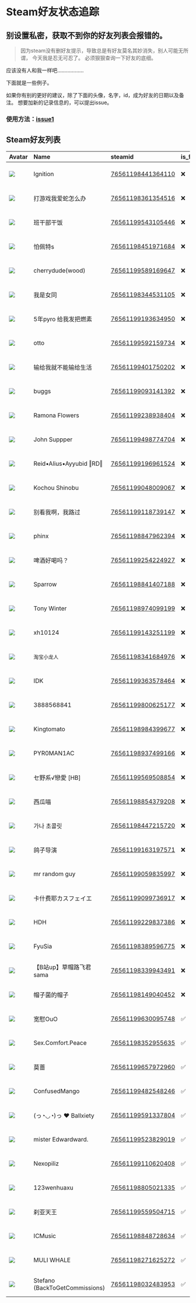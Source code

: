 # Steam好友状态追踪
## 别设置私密，获取不到你的好友列表会报错的。

> 因为steam没有删好友提示，导致总是有好友莫名其妙消失，别人可能无所谓，
> 今天我是忍无可忍了。 必须狠狠查询一下好友的底细。

应该没有人和我一样吧………………

下面就是一些例子。

如果你有别的更好的建议，除了下面的头像，名字，id，成为好友的日期以及备注。 想要加新的记录信息的，可以提出issue。

### 使用方法：[issue1](https://github.com/systemannounce/SteamFriends/issues/1)


## Steam好友列表

| Avatar                                                                            | Name                           | steamid                                                                     | is_friend   | BFD                 | removed_time        | Remark   |
|:----------------------------------------------------------------------------------|:-------------------------------|:----------------------------------------------------------------------------|:------------|:--------------------|:--------------------|:---------|
| ![](https://avatars.steamstatic.com/c7f7a84c47c4c0ac472e7e5867bf3572bbcaa6d2.jpg) | Ignition                       | [76561198441364110](https://steamcommunity.com/profiles/76561198441364110/) | ❌           | 2023-07-01 03:08:26 | 2025-06-22 08:44:07 |          |
| ![](https://avatars.steamstatic.com/d88c493c623b6688ba1da730d41e215d0b7e8726.jpg) | 打游戏我爱蛇怎么办                      | [76561198361354516](https://steamcommunity.com/profiles/76561198361354516/) | ❌           | 2023-01-19 06:27:01 | 2025-06-22 08:44:07 |          |
| ![](https://avatars.steamstatic.com/3bea2b5bdc5e5d57c28a0143feeb2828931e9818.jpg) | 班干部干饭                          | [76561199543105446](https://steamcommunity.com/profiles/76561199543105446/) | ❌           | 2024-04-17 16:09:32 | 2025-06-22 08:44:07 |          |
| ![](https://avatars.steamstatic.com/79d3fe5839617eb83a9661071ed021dd56ac8a5b.jpg) | 怕佩特s                           | [76561198451971684](https://steamcommunity.com/profiles/76561198451971684/) | ❌           | 2024-06-09 14:13:36 | 2025-06-22 08:44:07 |          |
| ![](https://avatars.steamstatic.com/752357cc7203272e2c032a966a87704b32ec026b.jpg) | cherrydude(wood)               | [76561199589169647](https://steamcommunity.com/profiles/76561199589169647/) | ❌           | 2024-12-06 11:36:55 | 2025-06-22 08:44:07 |          |
| ![](https://avatars.steamstatic.com/142187456d9d5b694c072395244b2fd96f36fc91.jpg) | 我是女同                           | [76561198344531105](https://steamcommunity.com/profiles/76561198344531105/) | ❌           | 2024-06-24 14:54:03 | 2025-06-22 08:44:07 |          |
| ![](https://avatars.steamstatic.com/f14a1a89f9ddddf64d0e1de53d255e15b3c4f53d.jpg) | 5年pyro 给我发把燃素                  | [76561199193634950](https://steamcommunity.com/profiles/76561199193634950/) | ❌           | 2024-04-17 16:10:29 | 2025-06-22 08:44:07 |          |
| ![](https://avatars.steamstatic.com/c9643f9528037475757218a1fe5b681a7c6a5ac4.jpg) | otto                           | [76561199592159734](https://steamcommunity.com/profiles/76561199592159734/) | ❌           | 2024-12-20 09:49:17 | 2025-06-22 08:44:07 |          |
| ![](https://avatars.steamstatic.com/d3ceec01a33e34893ba8875e46bbf5b29cc307c1.jpg) | 输给我就不能输给生活                     | [76561199401750202](https://steamcommunity.com/profiles/76561199401750202/) | ❌           | 2024-04-27 10:26:08 | 2025-06-22 08:44:07 |          |
| ![](https://avatars.steamstatic.com/f693720b2b9cd7c383b6e3a36e3ca515e02bde0c.jpg) | buggs                          | [76561199093141392](https://steamcommunity.com/profiles/76561199093141392/) | ❌           | 2024-12-06 11:48:22 | 2025-06-22 08:44:07 |          |
| ![](https://avatars.steamstatic.com/ce7d32f678702dca0ed561909b44f8c8d81a8de8.jpg) | Ramona Flowers                 | [76561199238938404](https://steamcommunity.com/profiles/76561199238938404/) | ❌           | 2024-06-09 13:47:41 | 2025-06-22 08:44:07 |          |
| ![](https://avatars.steamstatic.com/c0765377a32eea6a8d0be6b759a4cddfd7fa9a6a.jpg) | John Suppper                   | [76561199498774704](https://steamcommunity.com/profiles/76561199498774704/) | ❌           | 2024-07-13 05:22:47 | 2025-06-22 08:44:07 |          |
| ![](https://avatars.steamstatic.com/6197b2a79ac5dd705d3ce0c25e3b82878fb77366.jpg) | Reid•Alius•Ayyubid ‖RD‖        | [76561199196961524](https://steamcommunity.com/profiles/76561199196961524/) | ❌           | 2024-06-24 16:02:33 | 2025-06-22 08:44:07 |          |
| ![](https://avatars.steamstatic.com/1d3895d0174cd650c477901652bfd763c24dbcb1.jpg) | Kochou Shinobu                 | [76561199048009067](https://steamcommunity.com/profiles/76561199048009067/) | ❌           | 2024-05-31 02:43:41 | 2025-06-22 08:44:07 |          |
| ![](https://avatars.steamstatic.com/43b37b323147bfd12f7ef41a8a9f40cfa384f57e.jpg) | 别看我啊，我路过                       | [76561199118739147](https://steamcommunity.com/profiles/76561199118739147/) | ❌           | 2024-04-10 10:27:29 | 2025-06-17 10:10:22 |          |
| ![](https://avatars.steamstatic.com/d53ae62cc1ef8a075c57107405063856d1a6c8b9.jpg) | phinx                          | [76561198847962394](https://steamcommunity.com/profiles/76561198847962394/) | ❌           | 2024-05-04 15:34:33 | 2025-06-17 10:10:22 |          |
| ![](https://avatars.steamstatic.com/721100e05f024c22c17b52f9c8ae8e9e5344ae1c.jpg) | 啤酒好喝吗？                         | [76561199254224927](https://steamcommunity.com/profiles/76561199254224927/) | ❌           | 2024-04-12 11:55:03 | 2025-06-17 10:10:22 |          |
| ![](https://avatars.steamstatic.com/f9ab45290378a7e872ea1c9e3c2b029e5c72a1fa.jpg) | Sparrow                        | [76561198841407188](https://steamcommunity.com/profiles/76561198841407188/) | ❌           | 2024-04-10 16:02:40 | 2025-06-17 10:10:22 |          |
| ![](https://avatars.steamstatic.com/3541e62184131c0027a1ac9e640606a188fe9336.jpg) | Tony Winter                    | [76561198974099199](https://steamcommunity.com/profiles/76561198974099199/) | ❌           | 2024-07-17 07:46:23 | 2025-05-08 10:05:39 |          |
| ![](https://avatars.steamstatic.com/0e3edaffc23627b3c091c96671f555621ad58795.jpg) | xh10124                        | [76561199143251199](https://steamcommunity.com/profiles/76561199143251199/) | ❌           | 2024-02-17 10:57:39 | 2025-04-07 10:01:07 |          |
| ![](https://avatars.steamstatic.com/9eb022816c2b6b6467ce3b4fa547ad52394cf3c3.jpg) | `淘宝小龙人`                        | [76561198341684976](https://steamcommunity.com/profiles/76561198341684976/) | ❌           | 2024-10-07 11:23:55 | 2025-04-07 10:01:07 |          |
| ![](https://avatars.steamstatic.com/7b679a80072ea9142b83d76af7510e27a8cf08ad.jpg) | IDK                            | [76561199363578464](https://steamcommunity.com/profiles/76561199363578464/) | ❌           | 2024-03-08 07:24:35 | 2025-02-13 09:48:53 |          |
| ![](https://avatars.steamstatic.com/fef49e7fa7e1997310d705b2a6158ff8dc1cdfeb.jpg) | 3888568841                     | [76561199800625177](https://steamcommunity.com/profiles/76561199800625177/) | ❌           | 2025-01-09 07:35:59 | 2025-01-27 09:48:23 |          |
| ![](https://avatars.steamstatic.com/d879e286d8fc28f996ea3681f0a5e59f18ea7188.jpg) | Kingtomato                     | [76561198984399677](https://steamcommunity.com/profiles/76561198984399677/) | ❌           | 2024-12-01 10:04:43 | 2025-01-27 09:48:23 |          |
| ![](https://avatars.steamstatic.com/76502ac8a395b6124147a3fd9ae7743119d57665.jpg) | PYR0MAN1AC                     | [76561198937499166](https://steamcommunity.com/profiles/76561198937499166/) | ❌           | 2024-06-09 15:03:23 | 2024-12-14 09:55:03 |          |
| ![](https://avatars.steamstatic.com/5319bc5b398e43888b89f213bbb918d4fdcc0acd.jpg) | セ野系√戀愛 [HB]                    | [76561199569508854](https://steamcommunity.com/profiles/76561199569508854/) | ❌           | 2024-07-07 01:23:46 | 2024-11-17 09:59:26 |          |
| ![](https://avatars.steamstatic.com/70042c8cd320a6081d45eb8939c86b48f2931f39.jpg) | 西瓜喵                            | [76561198854379208](https://steamcommunity.com/profiles/76561198854379208/) | ❌           | 2022-09-10 05:07:54 | 2024-10-16 09:50:09 |          |
| ![](https://avatars.steamstatic.com/d0ea1de94be3c1de2aac8e72f4022dd459a4cadc.jpg) | 가나 초콜릿                         | [76561198447215720](https://steamcommunity.com/profiles/76561198447215720/) | ❌           | 2024-04-10 10:39:40 | 2024-10-16 09:50:09 |          |
| ![](https://avatars.steamstatic.com/78c442dea20fd793ac86cf7462b5e5c88ab78db9.jpg) | 鸽子导演                           | [76561199163197571](https://steamcommunity.com/profiles/76561199163197571/) | ❌           | 2023-07-14 02:15:17 | 2024-10-16 09:50:09 |          |
| ![](https://avatars.steamstatic.com/022a0d3f1684c90dc6dad5d81010f9e79be06ee4.jpg) | mr random guy                  | [76561199059835997](https://steamcommunity.com/profiles/76561199059835997/) | ❌           | 2024-04-17 12:48:41 | 2024-10-16 09:50:09 |          |
| ![](https://avatars.steamstatic.com/b2115cf11c96a76c514f531d6013faa3455a96b7.jpg) | 卡什费耶カスフェイエ                     | [76561199099736917](https://steamcommunity.com/profiles/76561199099736917/) | ❌           | 2023-08-28 05:29:28 | 2024-10-16 09:50:09 |          |
| ![](https://avatars.steamstatic.com/2405f36ab15b91b973793c7b6c70936df92dfa39.jpg) | HDH                            | [76561199229837386](https://steamcommunity.com/profiles/76561199229837386/) | ❌           | 2024-06-14 14:43:48 | 2024-10-16 09:50:09 |          |
| ![](https://avatars.steamstatic.com/809b443d5056cf0b172f2bee0d099795337ba8a3.jpg) | FyuSia                         | [76561198389596775](https://steamcommunity.com/profiles/76561198389596775/) | ❌           | 2024-08-22 14:00:19 | 2024-10-13 09:54:48 |          |
| ![](https://avatars.steamstatic.com/d64eec461b27ff372c58760b48ece6928b8392af.jpg) | 【B站up】草帽路飞君sama                | [76561198339943491](https://steamcommunity.com/profiles/76561198339943491/) | ❌           | 2024-06-25 01:24:42 | 2024-10-10 17:25:42 |          |
| ![](https://avatars.steamstatic.com/f52f3b06ae2c1b49f728136dfc425b0a6d2392be.jpg) | 帽子菌的帽子                         | [76561198149040452](https://steamcommunity.com/profiles/76561198149040452/) | ❌           | 2024-04-27 11:26:21 | 2024-10-10 17:21:42 |          |
| ![](https://avatars.steamstatic.com/39638453eae339d766433f96e5515b0b00382234.jpg) | 宽慰OuO                          | [76561199630095748](https://steamcommunity.com/profiles/76561199630095748/) | ✅           | 2024-07-07 08:28:27 |                     |          |
| ![](https://avatars.steamstatic.com/9ac2e7a6cfda400d857dc2f04c2c34b2ee44610c.jpg) | Sex.Comfort.Peace              | [76561198352955635](https://steamcommunity.com/profiles/76561198352955635/) | ✅           | 2024-07-17 11:34:10 |                     |          |
| ![](https://avatars.steamstatic.com/f9906a8448d92a8013f92bc2febe6417cd637da2.jpg) | 莫蔷                             | [76561199657972960](https://steamcommunity.com/profiles/76561199657972960/) | ✅           | 2024-07-07 08:28:30 |                     |          |
| ![](https://avatars.steamstatic.com/ba3f13d74ccd42c75dafd8bb3a3a9664babc766a.jpg) | ConfusedMango                  | [76561199482548246](https://steamcommunity.com/profiles/76561199482548246/) | ✅           | 2024-06-04 11:54:25 |                     |          |
| ![](https://avatars.steamstatic.com/af688545d7c3c14fe486cc48e99fe505f743c6d1.jpg) | (っ◔◡◔)っ ♥ Ballxiety            | [76561199591337804](https://steamcommunity.com/profiles/76561199591337804/) | ✅           | 2024-09-13 14:48:03 |                     |          |
| ![](https://avatars.steamstatic.com/237f81c53d7e63e042bd5532dac3d0f34efbd4dd.jpg) | mister Edwardward.             | [76561199523829019](https://steamcommunity.com/profiles/76561199523829019/) | ✅           | 2024-05-23 08:07:08 |                     |          |
| ![](https://avatars.steamstatic.com/96251188cb062448bd48fb88eb92a1cbec755ca3.jpg) | Nexopiliz                      | [76561199110620408](https://steamcommunity.com/profiles/76561199110620408/) | ✅           | 2024-03-04 16:00:08 |                     |          |
| ![](https://avatars.steamstatic.com/dddbb907945bbec85f275a6812488475f194c89d.jpg) | 123wenhuaxu                    | [76561198805021335](https://steamcommunity.com/profiles/76561198805021335/) | ✅           | 2024-04-22 11:59:30 |                     |          |
| ![](https://avatars.steamstatic.com/72887c3fea9eae7782afe7ce5da3d2d91ea6c227.jpg) | 刹亚天王                           | [76561199559504715](https://steamcommunity.com/profiles/76561199559504715/) | ✅           | 2024-06-09 14:14:43 |                     |          |
| ![](https://avatars.steamstatic.com/3b0ed1118faa212cffe4c655e1abc677c9baf796.jpg) | ICMusic                        | [76561198848728634](https://steamcommunity.com/profiles/76561198848728634/) | ✅           | 2024-08-18 13:41:05 |                     |          |
| ![](https://avatars.steamstatic.com/db5f4094fb737754c6553d9d2a2ef79a0800621f.jpg) | MULI WHALE                     | [76561198271625272](https://steamcommunity.com/profiles/76561198271625272/) | ✅           | 2024-03-04 15:51:21 |                     |          |
| ![](https://avatars.steamstatic.com/df46a2cf0e890950b9d7af514c9beaf48bdbea36.jpg) | Stefano (BackToGetCommissions) | [76561198032483953](https://steamcommunity.com/profiles/76561198032483953/) | ✅           | 2024-03-10 23:54:34 |                     |          |